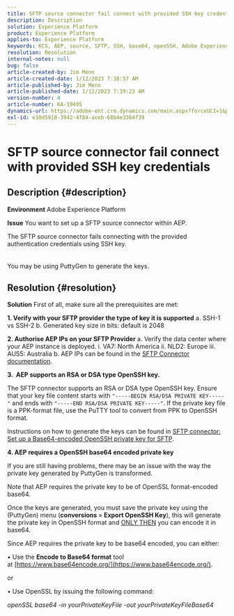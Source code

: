 ```yaml
---
title: SFTP source connector fail connect with provided SSH key credentials
description: Description
solution: Experience Platform
product: Experience Platform
applies-to: Experience Platform
keywords: KCS, AEP, source, SFTP, SSH, base64, openSSH, Adobe Experience Platform, troubleshooting, connector, fail connect, SSH key credentials
resolution: Resolution
internal-notes: null
bug: false
article-created-by: Jim Menn
article-created-date: 1/12/2023 7:18:57 AM
article-published-by: Jim Menn
article-published-date: 1/12/2023 7:39:23 AM
version-number: 4
article-number: KA-19495
dynamics-url: https://adobe-ent.crm.dynamics.com/main.aspx?forceUCI=1&pagetype=entityrecord&etn=knowledgearticle&id=62964e5e-4992-ed11-aad1-6045bd0065f9
exl-id: e10d5918-3942-4f84-aceb-68b4e3364f39
---
```

# SFTP source connector fail connect with provided SSH key credentials

## Description {#description}


<b>Environment</b>
 Adobe Experience Platform

<b>Issue</b>
 You want to set up a SFTP source connector within AEP.

The SFTP source connector fails connecting with the provided authentication credentials using SSH key.
<br><br><br>You may be using PuttyGen to generate the keys.

## Resolution {#resolution}


<b>Solution</b>
First of all, make sure all the prerequisites are met:

<b>1. Verify with your SFTP provider the type of key it is supported</b>
a. SSH-1 vs SSH-2
b. Generated key size in bits: default is 2048

<b>2. Authorise AEP IPs on your SFTP Provider</b>
a. Verify the data center where your AEP instance is deployed.
i. VA7: North America
ii. NLD2: Europe
iii. AUS5: Australia
b. AEP IPs can be found in the [SFTP Connector documentation](https://experienceleague.adobe.com/docs/experience-platform/sources/connectors/cloud-storage/sftp.html).



<b>3.  AEP supports an RSA or DSA type OpenSSH key.</b>

The SFTP connector supports an RSA or DSA type OpenSSH key. Ensure that your key file content starts with `"-----BEGIN RSA/DSA PRIVATE KEY-----"` and ends with `"-----END RSA/DSA PRIVATE KEY-----"`. If the private key file is a PPK-format file, use the PuTTY tool to convert from PPK to OpenSSH format.

Instructions on how to generate the keys can be found in [SFTP connector: Set up a Base64-encoded OpenSSH private key for SFTP](https://experienceleague.adobe.com/docs/experience-platform/sources/connectors/cloud-storage/sftp.html#set-up-a-base64-encoded-openssh-private-key-for-sftp).



<b>4. AEP requires a OpenSSH base64 encoded private key </b>



If you are still having problems, there may be an issue with the way the private key generated by PuttyGen is transformed.

Note that AEP requires the private key to be of OpenSSL format-encoded base64.

Once the keys are generated, you must save the private key using the (PuttyGen) menu (<b>conversions</b> » <b>Export OpenSSH Key</b>), this will generate the private key in OpenSSH format and <u>ONLY THEN</u> you can encode it in base64.

Since AEP requires the private key to be base64 encoded, you can either:

• Use the <b>Encode to Base64 format</b> tool at [https://www.base64encode.org/](https://www.base64encode.org/).

or

• Use OpenSSL by issuing the following command:

*openSSL base64 -in yourPrivateKeyFile -out
yourPrivateKeyFileBase64*
